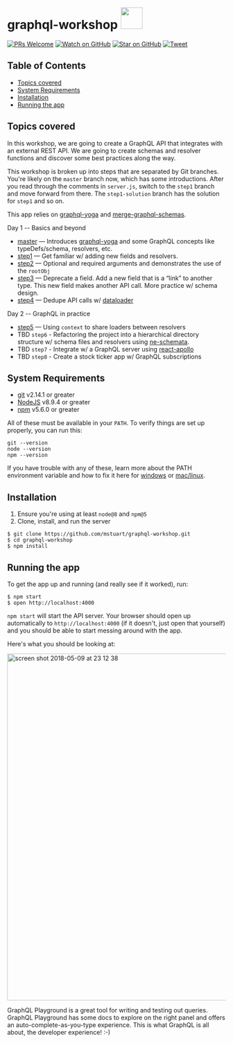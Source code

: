 # graphql-workshop <img src="https://upload.wikimedia.org/wikipedia/commons/thumb/1/17/GraphQL_Logo.svg/1024px-GraphQL_Logo.svg.png" width="50">

[![PRs Welcome][prs-badge]][prs]
[![Watch on GitHub][github-watch-badge]][github-watch]
[![Star on GitHub][github-star-badge]][github-star]
[![Tweet][twitter-badge]][twitter]

## Table of Contents

- [Topics covered](#topics-covered)
- [System Requirements](#system-requirements)
- [Installation](#installation)
- [Running the app](#running-the-app)

## Topics covered

In this workshop, we are going to create a GraphQL API that integrates with an external REST API. We are going to create schemas and resolver functions and discover some best practices along the way.

This workshop is broken up into steps that are separated by Git branches. You're likely on the `master` branch now, which has some introductions. After you read through the comments in `server.js`, switch to the `step1` branch and move forward from there. The `step1-solution` branch has the solution for `step1` and so on.

This app relies on [graphql-yoga](https://github.com/prisma/graphql-yoga) and [merge-graphql-schemas](https://github.com/okgrow/merge-graphql-schemas).

Day 1 -- Basics and beyond
- [master](https://github.com/mstuart/graphql-workshop/tree/master) — Introduces [graphql-yoga](https://github.com/prisma/graphql-yoga) and some GraphQL concepts like typeDefs/schema, resolvers, etc.
- [step1](https://github.com/mstuart/graphql-workshop/tree/step1) — Get familiar w/ adding new fields and resolvers.
- [step2](https://github.com/mstuart/graphql-workshop/tree/step2) — Optional and required arguments and demonstrates the use of the `rootObj`
- [step3](https://github.com/mstuart/graphql-workshop/tree/step3) — Deprecate a field. Add a new field that is a “link” to another type. This new field makes another API call. More practice w/ schema design.
- [step4](https://github.com/mstuart/graphql-workshop/tree/step4) — Dedupe API calls w/ [dataloader](https://github.com/facebook/dataloader)

Day 2 -- GraphQL in practice
- [step5](https://github.com/mstuart/graphql-workshop/tree/step5) — Using `context` to share loaders between resolvers
- TBD `step6` - Refactoring the project into a hierarchical directory structure w/ schema files and resolvers using [ne-schemata](https://github.com/nyteshade/ne-schemata).
- TBD `step7` - Integrate w/ a GraphQL server using [react-apollo](https://github.com/apollographql/react-apollo)
- TBD `step8` - Create a stock ticker app w/ GraphQL subscriptions

## System Requirements

- [git][git] v2.14.1 or greater
- [NodeJS][node] v8.9.4 or greater
- [npm][npm] v5.6.0 or greater

All of these must be available in your `PATH`. To verify things are set up
properly, you can run this:

```
git --version
node --version
npm --version
```

If you have trouble with any of these, learn more about the PATH environment
variable and how to fix it here for [windows][win-path] or
[mac/linux][mac-path].

## Installation

1. Ensure you're using at least `node@8` and `npm@5`
2. Clone, install, and run the server

```
$ git clone https://github.com/mstuart/graphql-workshop.git
$ cd graphql-workshop
$ npm install
```

## Running the app

To get the app up and running (and really see if it worked), run:

```
$ npm start
$ open http://localhost:4000
```

`npm start` will start the API server. Your browser should open up automatically to `http://localhost:4000` (if it doesn't, just open that yourself) and you should be able to start messing around with the app.

Here's what you should be looking at:

<img width="800" alt="screen shot 2018-05-09 at 23 12 38" src="https://user-images.githubusercontent.com/742884/46708817-7aa72300-cbf5-11e8-8851-159d991cd537.png">

GraphQL Playground is a great tool for writing and testing out queries. GraphQL Playground has some docs to explore on the right panel and offers an auto-complete-as-you-type experience. This is what GraphQL is all about, the developer experience! :-)

[npm]: https://www.npmjs.com/
[node]: https://nodejs.org
[git]: https://git-scm.com/
[license-badge]: https://img.shields.io/github/license/mashape/apistatus.svg
[prs-badge]: https://img.shields.io/badge/PRs-welcome-brightgreen.svg?style=flat-square
[prs]: http://makeapullrequest.com
[github-watch-badge]: https://img.shields.io/github/watchers/mstuart/graphql-workshop.svg?style=social
[github-watch]: https://github.com/mstuart/graphql-workshop/watchers
[github-star-badge]: https://img.shields.io/github/stars/mstuart/graphql-workshop.svg?style=social
[github-star]: https://github.com/mstuart/graphql-workshop/stargazers
[twitter]: https://twitter.com/intent/tweet?text=Check%20out%20graphql-workshop%20by%20@mstuart%20https://github.com/mstuart/graphql-workshop%20%F0%9F%91%8D
[twitter-badge]: https://img.shields.io/twitter/url/https/github.com/mstuart/graphql-workshop.svg?style=social
[win-path]: https://www.howtogeek.com/118594/how-to-edit-your-system-path-for-easy-command-line-access/
[mac-path]: http://stackoverflow.com/a/24322978/971592
[issue]: https://github.com/mstuart/graphql-workshop/issues/new
[win-build-badge]: https://img.shields.io/appveyor/ci/mstuart/graphql-workshop.svg?style=flat-square&logo=appveyor
[win-build]: https://ci.appveyor.com/project/mstuart/graphql-workshop
